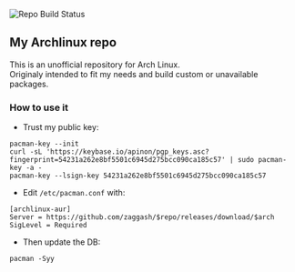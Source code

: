 ![Repo Build Status](https://img.shields.io/github/actions/workflow/status/zaggash/archlinux-aur/schedule-full_build_repo.yaml?label=REPO%20BUILD&logo=archlinux&logoColor=white&style=for-the-badge)  


## My Archlinux repo
This is an unofficial repository for Arch Linux.  
Originaly intended to fit my needs and build custom or unavailable packages.

### How to use it
- Trust my public key:
```
pacman-key --init
curl -sL 'https://keybase.io/apinon/pgp_keys.asc?fingerprint=54231a262e8bf5501c6945d275bcc090ca185c57' | sudo pacman-key -a -
pacman-key --lsign-key 54231a262e8bf5501c6945d275bcc090ca185c57
```

- Edit `/etc/pacman.conf` with:
```
[archlinux-aur]
Server = https://github.com/zaggash/$repo/releases/download/$arch
SigLevel = Required
```

- Then update the DB:
```
pacman -Syy
```
